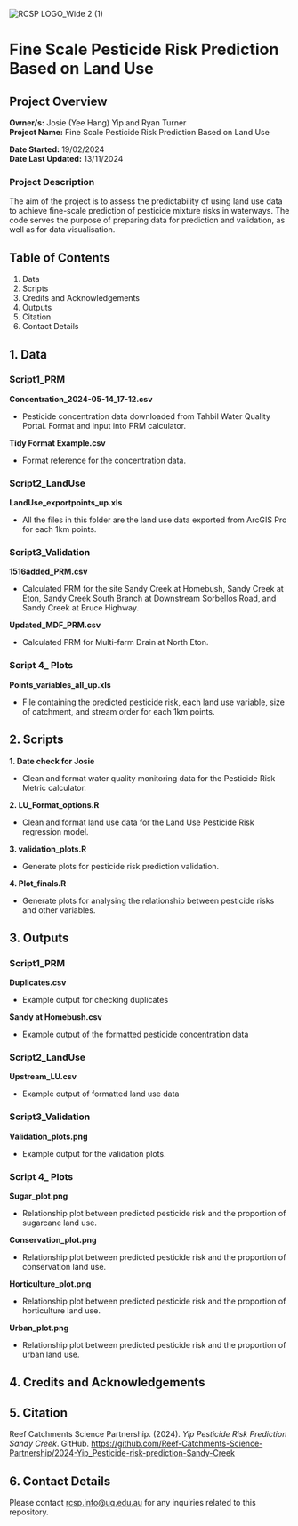 ![RCSP LOGO_Wide 2 (1)](https://github.com/user-attachments/assets/eb142ac1-314c-4200-985d-612b2d25efb9)


# Fine Scale Pesticide Risk Prediction Based on Land Use
## Project Overview

**Owner/s:** Josie (Yee Hang) Yip and Ryan Turner  
**Project Name:** Fine Scale Pesticide Risk Prediction Based on Land Use

**Date Started:** 19/02/2024  
**Date Last Updated:** 13/11/2024 

### Project Description
The aim of the project is to assess the predictability of using land use data to achieve fine-scale prediction of pesticide mixture risks in waterways. 
The code serves the purpose of preparing data for prediction and validation, as well as for data visualisation. 

## Table of Contents

1. Data
2. Scripts
3. Credits and Acknowledgements
4. Outputs
5. Citation
6. Contact Details

## 1. Data

### Script1_PRM
**Concentration_2024-05-14_17-12.csv**
   - Pesticide concentration data downloaded from Tahbil Water Quality Portal. Format and input into PRM calculator.

**Tidy Format Example.csv**
   - Format reference for the concentration data.

### Script2_LandUse
**LandUse_exportpoints_up.xls**
   - All the files in this folder are the land use data exported from ArcGIS Pro for each 1km points.

### Script3_Validation
**1516added_PRM.csv**
   - Calculated PRM for the site Sandy Creek at Homebush, Sandy Creek at Eton, Sandy Creek South Branch at Downstream Sorbellos Road, and Sandy Creek at Bruce Highway.

**Updated_MDF_PRM.csv**
   - Calculated PRM for Multi-farm Drain at North Eton.

### Script 4_ Plots
**Points_variables_all_up.xls**
   - File containing the predicted pesticide risk, each land use variable, size of catchment, and stream order for each 1km points.


## 2. Scripts
**1. Date check for Josie**  
   - Clean and format water quality monitoring data for the Pesticide Risk Metric calculator.

**2. LU_Format_options.R**  
   - Clean and format land use data for the Land Use Pesticide Risk regression model.

**3. validation_plots.R**  
   - Generate plots for pesticide risk prediction validation.

**4. Plot_finals.R**  
   - Generate plots for analysing the relationship between pesticide risks and other variables.

## 3. Outputs

### Script1_PRM
**Duplicates.csv**
   - Example output for checking duplicates 

**Sandy at Homebush.csv** 
   - Example output of the formatted pesticide concentration data 

### Script2_LandUse
**Upstream_LU.csv**
   - Example output of formatted land use data

### Script3_Validation
**Validation_plots.png**  
- Example output for the validation plots.

### Script 4_ Plots
**Sugar_plot.png**  
   - Relationship plot between predicted pesticide risk and the proportion of sugarcane land use.

**Conservation_plot.png**  
   - Relationship plot between predicted pesticide risk and the proportion of conservation land use.

**Horticulture_plot.png**  
   - Relationship plot between predicted pesticide risk and the proportion of horticulture land use.

**Urban_plot.png**  
   - Relationship plot between predicted pesticide risk and the proportion of urban land use.


## 4. Credits and Acknowledgements 


## 5. Citation
Reef Catchments Science Partnership. (2024). *Yip Pesticide Risk Prediction Sandy Creek*. GitHub. https://github.com/Reef-Catchments-Science-Partnership/2024-Yip_Pesticide-risk-prediction-Sandy-Creek


## 6. Contact Details
Please contact rcsp.info@uq.edu.au for any inquiries related to this repository.
